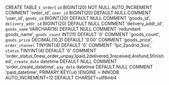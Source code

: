 
CREATE TABLE `t_order`(
	`id` BIGINT(20) NOT NULL AUTO_INCREMENT COMMENT 'order_id',
	`user_id` BIGINT(20) DEFAULT NULL COMMENT 'user_id',
	`goods_id` BIGINT(20) DEFAULT NULL COMMENT 'goods_id',
	`delivery_addr_id` BIGINT(20) DEFAULT NULL COMMENT 'delivery_addr_id',
	`goods_name` VARCHAR(16) DEFAULT NULL COMMENT 'redundant goods_name',
	`goods_count` INT(11) DEFAULT '0' COMMENT 'goods_count',
	`goods_price` DECIMAL(10,2) DEFAULT '0.00' COMMENT 'goods_price',
	`order_channel` TINYINT(4) DEFAULT '0' COMMENT '1pc,2andrid,3ios',
	`status` TINYINT(4) DEFAULT '0' COMMENT 'order_status,0new_order_unpay,1paid,2delivered,3received,4refund,5finished',
	`create_date` datetime DEFAULT NULL COMMENT 'order_create_datetime',
	`pay_date` datetime DEFAULT NULL COMMENT 'paid_datetime',
PRIMARY KEY(`id`)
)ENGINE = INNODB AUTO_INCREMENT=12 DEFAULT CHARSET=utf8mb4
